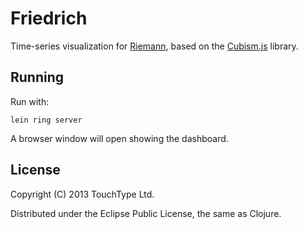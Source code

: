# Friedrich

Time-series visualization for [Riemann](http://riemann.io/), based on the
[Cubism.js](http://square.github.com/cubism/) library.

## Running

Run with:

    lein ring server

A browser window will open showing the dashboard.

## License

Copyright (C) 2013 TouchType Ltd.

Distributed under the Eclipse Public License, the same as Clojure.
